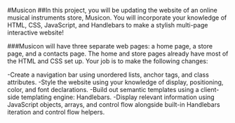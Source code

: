 #Musicon
##In this project, you will be updating the website of an online musical instruments store, Musicon. You will incorporate your knowledge of HTML, CSS, JavaScript, and Handlebars to make a stylish multi-page interactive website!

###Musicon will have three separate web pages: a home page, a store page, and a contacts page. The home and store pages already have most of the HTML and CSS set up. Your job is to make the following changes:

-Create a navigation bar using unordered lists, anchor tags, and class attributes.
-Style the website using your knowledge of display, positioning, color, and font declarations.
-Build out semantic templates using a client-side templating engine: Handlebars.
-Display relevant information using JavaScript objects, arrays, and control flow alongside built-in Handlebars iteration and control flow helpers.

